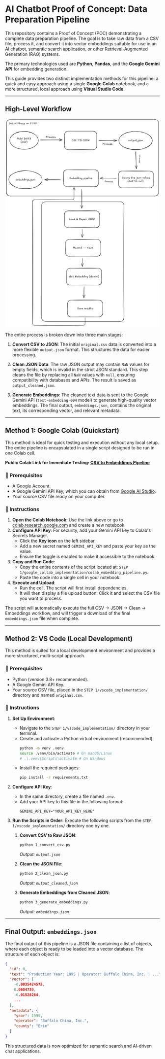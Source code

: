 # AI Chatbot Proof of Concept: Data Preparation Pipeline

This repository contains a Proof of Concept (POC) demonstrating a complete data preparation pipeline. The goal is to take raw data from a CSV file, process it, and convert it into vector embeddings suitable for use in an AI chatbot, semantic search application, or other Retrieval-Augmented Generation (RAG) systems.

The primary technologies used are **Python**, **Pandas**, and the **Google Gemini API** for embedding generation.

This guide provides two distinct implementation methods for this pipeline: a quick and easy approach using a single **Google Colab** notebook, and a more structured, local approach using **Visual Studio Code**.

---

## High-Level Workflow

![Data Preparation Workflow](STEP%201/flow2.png)

The entire process is broken down into three main stages:

1.  **Convert CSV to JSON**: The initial `original.csv` data is converted into a more flexible `output.json` format. This structures the data for easier processing.

2.  **Clean JSON Data**: The raw JSON output may contain `NaN` values for empty fields, which is invalid in the strict JSON standard. This step cleans the file by replacing all `NaN` values with `null`, ensuring compatibility with databases and APIs. The result is saved as `output_cleaned.json`.

3.  **Generate Embeddings**: The cleaned text data is sent to the Google Gemini API (`text-embedding-004` model) to generate high-quality vector embeddings. The final output, `embeddings.json`, contains the original text, its corresponding vector, and relevant metadata.

---

## Method 1: Google Colab (Quickstart)

This method is ideal for quick testing and execution without any local setup. The entire pipeline is encapsulated in a single script designed to be run in one Colab cell.

**Public Colab Link for Immediate Testing: [CSV to Embeddings Pipeline](https://colab.research.google.com/drive/1_y-uXGNMpdQCpXXPoNmpOo6P1e_5Osno?usp=sharing)**

### 📝 Prerequisites

*   A Google Account.
*   A Google Gemini API Key, which you can obtain from [Google AI Studio](https://aistudio.google.com/app/apikey).
*   Your source CSV file ready on your computer.

### 🚀 Instructions

1.  **Open the Colab Notebook**: Use the link above or go to [colab.research.google.com](https://colab.research.google.com) and create a new notebook.
2.  **Configure API Key**: For security, add your Gemini API key to Colab's Secrets Manager.
    *   Click the **Key icon** on the left sidebar.
    *   Add a new secret named `GEMINI_API_KEY` and paste your key as the value.
    *   Ensure the toggle is enabled to make it accessible to the notebook.
3.  **Copy and Run Code**:
    *   Copy the entire contents of the script located at: `STEP 1/google_collab_implementation/colab_embedding_pipeline.py`.
    *   Paste the code into a single cell in your notebook.
4.  **Execute and Upload**:
    *   Run the cell. The script will first install dependencies.
    *   It will then display a file upload button. Click it and select the CSV file you want to process.

 The script will automatically execute the full CSV -> JSON -> Clean -> Embeddings workflow, and will trigger a download of the final `embeddings.json` file when complete.

---

## Method 2: VS Code (Local Development)

This method is suited for a local development environment and provides a more structured, multi-script approach.

### 📝 Prerequisites

*   Python (version 3.8+ recommended).
*   A Google Gemini API Key.
*   Your source CSV file, placed in the `STEP 1/vscode_implementation/` directory and named `original.csv`.

### 🚀 Instructions

1.  **Set Up Environment**:
    *   Navigate to the `STEP 1/vscode_implementation/` directory in your terminal.
    *   Create and activate a Python virtual environment (recommended):
        ```bash
        python -m venv .venv
        source .venv/bin/activate # On macOS/Linux
        # .\.venv\Scripts\activate # On Windows
        ```
    *   Install the required packages:
        ```bash
        pip install -r requirements.txt
        ```
2.  **Configure API Key**:
    *   In the same directory, create a file named `.env`.
    *   Add your API key to this file in the following format:
        ```
        GEMINI_API_KEY="YOUR_API_KEY_HERE"
        ```
3.  **Run the Scripts in Order**:
    Execute the following scripts from the `STEP 1/vscode_implementation/` directory one by one.

    1.  **Convert CSV to Raw JSON**:
        ```bash
        python 1_convert_csv.py
        ```
        *Output: `output.json`*

    2.  **Clean the JSON File**:
        ```bash
        python 2_clean_json.py
        ```
        *Output: `output_cleaned.json`*

    3.  **Generate Embeddings from Cleaned JSON**:
        ```bash
        python 3_generate_embeddings.py
        ```
        *Output: `embeddings.json`*

---

## Final Output: `embeddings.json`

The final output of this pipeline is a JSON file containing a list of objects, where each object is ready to be loaded into a vector database. The structure of each object is:

```json
{
  "id": 0,
  "text": "Production Year: 1995 | Operator: Buffalo China, Inc. | ...",
  "vector": [
    -0.0035424572,
    0.0684739,
    -0.01528264,
    ...
  ],
  "metadata": {
    "year": 1995,
    "operator": "Buffalo China, Inc.",
    "county": "Erie"
  }
}
```

This structured data is now optimized for semantic search and AI-driven chat applications.
